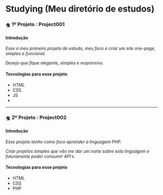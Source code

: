 # Studying (Meu diretório de estudos)
<!--Modelo Jonatha Araujo Oliveira-->
<!--Titulo do projeto-->
<h3> 🛸 1º Projeto : Project001</h3>
<!--Introdução e Objetivo-->
<h4> Introdução </h4>
<p><i>Esse é meu primeiro projeto de estudo, meu foco é criar um site one-page, simples e funcional.</br></i></p>
<p><i>Desejo que fique elegante, simples e responsivo.</i></br>
<!--Tecnologias-->
<h4> Tecnologias para esse projeto </h4>
<ul>
  <li>HTML</li>
  <li>CSS</li>
  <li>JS<li>
</ul>
<hr>
<!--Titulo do projeto-->
<h3> 🛸 2º Projeto : Project002</h3>
<!--Introdução e Objetivo-->
<h4> Introdução </h4>
<p><i>Esse projeto tenho como foco aprender a linguagem PHP.</br></i></p>
<p><i>Criar projetos simples que vão me dar um norte sobre esta linguagem e futuramente poder consumir API´s.</i></br>
<!--Tecnologias-->
<h4> Tecnologias para esse projeto </h4>
<ul>
  <li>HTML</li>
  <li>CSS</li>
  <li>PHP</li>
</ul>
